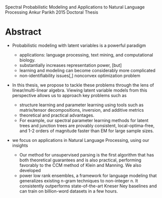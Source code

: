 Spectral Probabilistic Modeling and Applications to Natural Language Processing
Ankur Parikh
2015 Doctoral Thesis

# Abstract

* Probabilistic modeling with latent variables is a powerful paradigm
  * applications: language processing, text mining, and computational biology.
  * substantially increases representation power, [but]
  * learning and modeling can become considerably more complicated
  * non-identifiability issues[,] nonconvex optimization problem
* In this thesis, we propose to tackle these problems through the lens of
  linear/multi-linear algebra. Viewing latent variable models from this
  perspective allows us to approach key problems such as
  * structure learning and parameter learning using
    tools such as matrix/tensor decompositions, inversion, and additive metrics
  * theoretical and practical advantages.
  * For example, our spectral parameter learning methods for latent trees and
    junction trees are provably consistent, local-optima-free, and 1-2 orders
    of magnitude faster than EM for large sample sizes.

* we focus on applications in Natural Language Processing, using our insights
  * Our method for unsupervised parsing is the first algorithm that has both
    theoretical guarantees and is also practical, performing favorably to the
    CCM method of Klein and Manning. We also developed
  * power low rank ensembles, a framework for language modeling that
    generalizes existing n-gram techniques to non-integer n. It consistently
    outperforms state-of-the-art Kneser Ney baselines and can train on
    billion-word datasets in a few hours.
